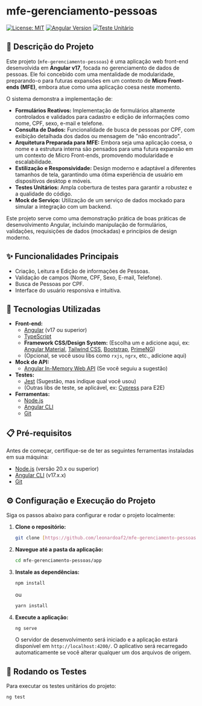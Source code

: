 # mfe-gerenciamento-pessoas

[![License: MIT](https://img.shields.io/badge/License-MIT-yellow.svg)](https://opensource.org/licenses/MIT)
[![Angular Version](https://img.shields.io/badge/Angular-v17-red?logo=angular)](https://angular.io/)
[![Teste Unitário](https://img.shields.io/badge/Testes-Jest-brightgreen?logo=jest)](https://jestjs.io/)

## 📝 Descrição do Projeto

Este projeto (`mfe-gerenciamento-pessoas`) é uma aplicação web front-end desenvolvida em **Angular v17**, focada no gerenciamento de dados de pessoas. Ele foi concebido com uma mentalidade de modularidade, preparando-o para futuras expansões em um contexto de **Micro Front-ends (MFE)**, embora atue como uma aplicação coesa neste momento.

O sistema demonstra a implementação de:
* **Formulários Reativos:** Implementação de formulários altamente controlados e validados para cadastro e edição de informações como nome, CPF, sexo, e-mail e telefone.
* **Consulta de Dados:** Funcionalidade de busca de pessoas por CPF, com exibição detalhada dos dados ou mensagem de "não encontrado".
* **Arquitetura Preparada para MFE:** Embora seja uma aplicação coesa, o nome e a estrutura interna são pensados para uma futura expansão em um contexto de Micro Front-ends, promovendo modularidade e escalabilidade.
* **Estilização e Responsividade:** Design moderno e adaptável a diferentes tamanhos de tela, garantindo uma ótima experiência de usuário em dispositivos desktop e móveis.
* **Testes Unitários:** Ampla cobertura de testes para garantir a robustez e a qualidade do código.
* **Mock de Serviço:** Utilização de um serviço de dados mockado para simular a integração com um backend.

Este projeto serve como uma demonstração prática de boas práticas de desenvolvimento Angular, incluindo manipulação de formulários, validações, requisições de dados (mockadas) e princípios de design moderno.

## ✨ Funcionalidades Principais

* Criação, Leitura e Edição de informações de Pessoas.
* Validação de campos (Nome, CPF, Sexo, E-mail, Telefone).
* Busca de Pessoas por CPF.
* Interface do usuário responsiva e intuitiva.

## 🚀 Tecnologias Utilizadas

* **Front-end:**
    * [Angular](https://angular.io/) (v17 ou superior)
    * [TypeScript](https://www.typescriptlang.org/)
    * **Framework CSS/Design System:** (Escolha um e adicione aqui, ex: [Angular Material](https://material.angular.io/), [Tailwind CSS](https://tailwindcss.com/), [Bootstrap](https://getbootstrap.com/), [PrimeNG](https://primeng.org/))
    * (Opcional, se você usou libs como `rxjs`, `ngrx`, etc., adicione aqui)
* **Mock de API:**
    * [Angular In-Memory Web API](https://angular.io/guide/http-client-in-memory-web-api) (Se você seguiu a sugestão)
* **Testes:**
    * [Jest](https://jestjs.io/) (Sugestão, mas indique qual você usou)
    * (Outras libs de teste, se aplicável, ex: [Cypress](https://www.cypress.io/) para E2E)
* **Ferramentas:**
    * [Node.js](https://nodejs.org/en/)
    * [Angular CLI](https://angular.io/cli)
    * [Git](https://git-scm.com/)

## 📋 Pré-requisitos

Antes de começar, certifique-se de ter as seguintes ferramentas instaladas em sua máquina:

* [Node.js](https://nodejs.org/en/download/) (versão 20.x ou superior)
* [Angular CLI](https://angular.io/cli) (v17.x.x)
* [Git](https://git-scm.com/downloads)

## ⚙️ Configuração e Execução do Projeto

Siga os passos abaixo para configurar e rodar o projeto localmente:

1.  **Clone o repositório:**
    ```bash
    git clone [https://github.com/leonardoaf2/mfe-gerenciamento-pessoas.git](https://github.com/leonardoaf2/mfe-gerenciamento-pessoas.git)
    ```
2.  **Navegue até a pasta da aplicação:**
    ```bash
    cd mfe-gerenciamento-pessoas/app
    ```
3.  **Instale as dependências:**
    ```bash
    npm install
    ```
    ou
    ```bash
    yarn install
    ```
4.  **Execute a aplicação:**
    ```bash
    ng serve
    ```
    O servidor de desenvolvimento será iniciado e a aplicação estará disponível em `http://localhost:4200/`. O aplicativo será recarregado automaticamente se você alterar qualquer um dos arquivos de origem.

## 🧪 Rodando os Testes

Para executar os testes unitários do projeto:

```bash
ng test